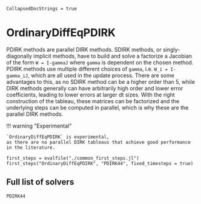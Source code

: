 ```@meta
CollapsedDocStrings = true
```

# OrdinaryDiffEqPDIRK

PDIRK methods are parallel DIRK methods.
SDIRK methods, or singly-diagonally implicit methods,
have to build and solve a factorize a Jacobian of the form `W = I-gammaJ` where `gamma` is dependent on the chosen method.
PDIRK methods use multiple different choices of `gamma`, i.e. `W_i = I-gamma_iJ`,
which are all used in the update process.
There are some advantages to this,
as no SDIRK method can be a higher order than 5,
while DIRK methods generally can have arbitrarily high order and lower error coefficients,
leading to lower errors at larger dt sizes.
With the right construction of the tableau,
these matrices can be factorized and the underlying steps can be computed in parallel,
which is why these are the parallel DIRK methods.

!!! warning "Experimental"
    
    `OrdinaryDiffEqPDIRK` is experimental,
    as there are no parallel DIRK tableaus that achieve good performance in the literature.

```@eval
first_steps = evalfile("./common_first_steps.jl")
first_steps("OrdinaryDiffEqPDIRK", "PDIRK44", fixed_timesteps = true)
```

## Full list of solvers

```@docs
PDIRK44
```
